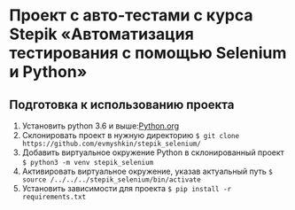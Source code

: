 # Проект с авто-тестами с курса Stepik «Автоматизация тестирования с помощью Selenium и Python»

## Подготовка к использованию проекта
1. Установить python 3.6 и выше:[Python.org](https://www.python.org/downloads/)
2. Склонировать проект в нужную директорию
`$ git clone https://github.com/evmyshkin/stepik_selenium/`
3. Добавить виртуальное окружение Python в склонированный проект
`$ python3 -m venv stepik_selenium`
4. Активировать виртуальное окружение, указав актуальный путь
`$ source /../../../stepik_selenium/bin/activate`
5. Установить зависимости для проекта
`$ pip install -r requirements.txt`
